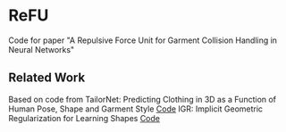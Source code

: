 # ReFU
Code for paper "A Repulsive Force Unit for Garment Collision Handling in Neural Networks"

## Related Work
Based on code from
    TailorNet: Predicting Clothing in 3D as a Function of Human Pose, Shape and Garment Style [Code](https://github.com/chaitanya100100/TailorNet)
    IGR: Implicit Geometric Regularization for Learning Shapes [Code](https://github.com/amosgropp/IGR)

